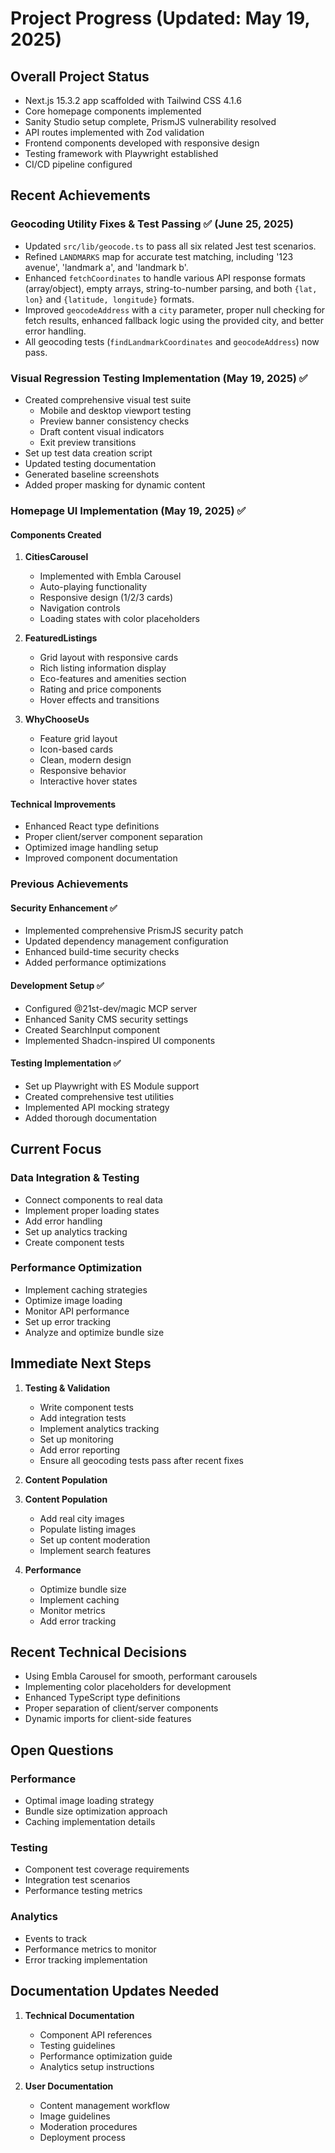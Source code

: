 # Project Progress (Updated: May 19, 2025)

## Overall Project Status

- Next.js 15.3.2 app scaffolded with Tailwind CSS 4.1.6
- Core homepage components implemented
- Sanity Studio setup complete, PrismJS vulnerability resolved
- API routes implemented with Zod validation
- Frontend components developed with responsive design
- Testing framework with Playwright established
- CI/CD pipeline configured

## Recent Achievements

### Geocoding Utility Fixes & Test Passing ✅ (June 25, 2025)

- Updated `src/lib/geocode.ts` to pass all six related Jest test scenarios.
- Refined `LANDMARKS` map for accurate test matching, including '123 avenue', 'landmark a', and 'landmark b'.
- Enhanced `fetchCoordinates` to handle various API response formats (array/object), empty arrays, string-to-number parsing, and both `{lat, lon}` and `{latitude, longitude}` formats.
- Improved `geocodeAddress` with a `city` parameter, proper null checking for fetch results, enhanced fallback logic using the provided city, and better error handling.
- All geocoding tests (`findLandmarkCoordinates` and `geocodeAddress`) now pass.

### Visual Regression Testing Implementation (May 19, 2025) ✅

- Created comprehensive visual test suite
  - Mobile and desktop viewport testing
  - Preview banner consistency checks
  - Draft content visual indicators
  - Exit preview transitions
- Set up test data creation script
- Updated testing documentation
- Generated baseline screenshots
- Added proper masking for dynamic content

### Homepage UI Implementation (May 19, 2025) ✅

#### Components Created

1. **CitiesCarousel**
   - Implemented with Embla Carousel
   - Auto-playing functionality
   - Responsive design (1/2/3 cards)
   - Navigation controls
   - Loading states with color placeholders

2. **FeaturedListings**
   - Grid layout with responsive cards
   - Rich listing information display
   - Eco-features and amenities section
   - Rating and price components
   - Hover effects and transitions

3. **WhyChooseUs**
   - Feature grid layout
   - Icon-based cards
   - Clean, modern design
   - Responsive behavior
   - Interactive hover states

#### Technical Improvements

- Enhanced React type definitions
- Proper client/server component separation
- Optimized image handling setup
- Improved component documentation

### Previous Achievements

#### Security Enhancement ✅

- Implemented comprehensive PrismJS security patch
- Updated dependency management configuration
- Enhanced build-time security checks
- Added performance optimizations

#### Development Setup ✅

- Configured @21st-dev/magic MCP server
- Enhanced Sanity CMS security settings
- Created SearchInput component
- Implemented Shadcn-inspired UI components

#### Testing Implementation ✅

- Set up Playwright with ES Module support
- Created comprehensive test utilities
- Implemented API mocking strategy
- Added thorough documentation

## Current Focus

### Data Integration & Testing

- Connect components to real data
- Implement proper loading states
- Add error handling
- Set up analytics tracking
- Create component tests

### Performance Optimization

- Implement caching strategies
- Optimize image loading
- Monitor API performance
- Set up error tracking
- Analyze and optimize bundle size

## Immediate Next Steps

1. **Testing & Validation**
   - Write component tests
   - Add integration tests
   - Implement analytics tracking
   - Set up monitoring
   - Add error reporting
   - Ensure all geocoding tests pass after recent fixes

2. **Content Population**

2. **Content Population**
   - Add real city images
   - Populate listing images
   - Set up content moderation
   - Implement search features

3. **Performance**
   - Optimize bundle size
   - Implement caching
   - Monitor metrics
   - Add error tracking

## Recent Technical Decisions

- Using Embla Carousel for smooth, performant carousels
- Implementing color placeholders for development
- Enhanced TypeScript type definitions
- Proper separation of client/server components
- Dynamic imports for client-side features

## Open Questions

### Performance

- Optimal image loading strategy
- Bundle size optimization approach
- Caching implementation details

### Testing

- Component test coverage requirements
- Integration test scenarios
- Performance testing metrics

### Analytics

- Events to track
- Performance metrics to monitor
- Error tracking implementation

## Documentation Updates Needed

1. **Technical Documentation**
   - Component API references
   - Testing guidelines
   - Performance optimization guide
   - Analytics setup instructions

2. **User Documentation**
   - Content management workflow
   - Image guidelines
   - Moderation procedures
   - Deployment process
